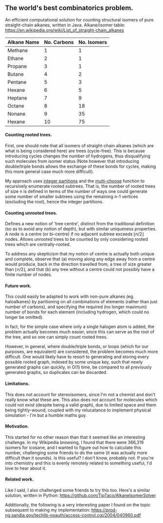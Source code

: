 ## The world's best combinatorics problem.

An efficient computational solution for counting structural isomers of pure straight-chain alkanes, written in Java.
Alkane/isomer table: https://en.wikipedia.org/wiki/List_of_straight-chain_alkanes

| Alkane Name | No. Carbons | No. Isomers |
| --- | --- | --- |
| Methane | 1 | 1 |
| Ethane | 2 | 1 |
| Propane | 3 | 1 |
| Butane | 4 | 2 |
| Pentane | 5 | 3 |
| Hexane | 6 | 5 |
| Heptane | 7 | 9 |
| Octane | 8 | 18 |
| Nonane | 9 | 35 |
| Hexane | 10 | 75 |

#### Counting rooted trees.

First, one should note that all isomers of straight-chain alkanes (which are what is being considered here) are trees (cycle-free).  This is because introducing cycles changes the number of hydrogens, thus disqualifying such molecules from isomer status (Note however that introducing double/triple bonds allows the exchange of these bonds for cycles, making this more general case much more difficult).

My approach uses [integer partitions](https://en.wikipedia.org/wiki/Partition_%28number_theory%29) and the [multi-choose](https://en.wikipedia.org/wiki/Multiset) function to recursively enumerate rooted subtrees. That is, the number of rooted trees of size n is defined in terms of the number of ways one could generate some number of smaller subtrees using the remaining n-1 vertices (excluding the root), hence the integer partitions.

#### Counting unrooted trees.

Defines a new notion of 'tree centre', distinct from the traditional definition (so as to avoid any notion of depth), but with similar uniqueness properties. A node is a centre (or bi-centre) if no adjacent subtree exceeds ⌊n/2⌋ nodes. Allows unrooted trees to be counted by only considering rooted trees which are centrally-rooted.

To address any skepticism that my notion of centre is actually both unique and complete, observe that (a) moving along any edge away from a centre would produce, back in the direction travelled from, a tree of size greater than ⌊n/2⌋, and that (b) any tree without a centre could not possibly have a finite number of nodes.

#### Future work.

This could easily be adapted to work with non-pure alkanes (eg. haloalkanes) by paritioning on all combinations of elements (rather than just number of carbons), and specifying the required (no longer maximum) number of bonds for each element (including hydrogen, which could no longer be omitted).

In fact, for the simple case where only a single halogen atom is added, the problem actually becomes much easier, since this can serve as the root of the tree, and so one can simply count rooted trees.

However, in general, where double/triple bonds, or loops (which for our purposes, are equivalent) are considered, the problem becomes much more difficult. One would likely have to resort to generating and storing every possible rooted graph, indexed by some unique key, such that newly generated graphs can quickly, in O(1) time, be compared to all previously generated graphs, so duplicates can be discarded.

#### Limitations.

This does not account for stereoisomers, since I'm not a chemist and don't really know what these are.
This also does not account for molecules which could not exist (despite being a valid graph), due to limited space and them being tightly-wound, coupled with my relucatance to implement physical simulation - I'm but a humble maths guy.

#### Motivation.

This started for no other reason than that it seemed like an interesting challenge. In my Wikipedia browsing, I found that there were 366,319 isomers for icosane, and I wanted to figure out how to calculate this number, challenging some friends to do the same (it was actually more difficult than it sounds). Is this useful? I don't know, probably not. If you're into chemistry and this is evenly remotely related to something useful, I'd love to hear about it.

#### Related work.

Like I said, I also challenged some friends to try this too. Here's a similar solution, written in Python:
https://github.com/TipTaco/AlkaneIsomerSolver

Additionally, the following is a very interesting paper I found on the topic subsequent to making my implementation:
https://prod-ng.sandia.gov/techlib-noauth/access-control.cgi/2004/040960.pdf
